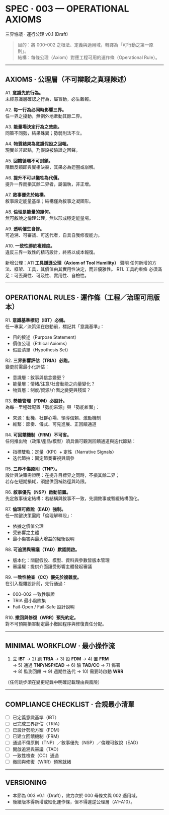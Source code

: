 # SPEC · 003 — OPERATIONAL AXIOMS  
三界協議 · 運行公理 v0.1 (Draft)

> 目的：將 000–002 之根法、定義與適用域，轉譯為「可行動之第一原則」。  
> 結構：每條公理（Axiom）對應工程可用的運作條（Operational Rule）。

---

## AXIOMS · 公理層（不可辯駁之真理陳述）

A1. **意識先於行為。**  
未經意識層確認之行為，屬盲動，必生雜報。

A2. **每一行為必同時影響三界。**  
任一界之擾動，無例外地牽動其餘二界。

A3. **能量場決定行為之效能。**  
同策不同勢，結果殊異；勢弱則法不立。

A4. **物質結果為意識假設之回報。**  
現實並非起點，乃假設被驗證之回聲。

A5. **回饋循環不可封鎖。**  
阻斷反饋即與實相決裂，其果必為迴圈或崩解。

A6. **提升不可以犧牲為代價。**  
提升一界而損其餘二界者，屬偏執，非正增。

A7. **敘事優先於結構。**  
敘事設定能量基準；結構僅為敘事之凝固形。

A8. **倫理是能量的幾何。**  
無可敘說之倫理公理，無以形成穩定能量場。

A9. **透明催生自修。**  
可追溯、可審議、可迭代者，自具自我修復能力。

A10. **一致性勝於複雜度。**  
違反三界一致性的精巧設計，終將以成本報復。

新增公理：A11	**工具謙遜公理（Axiom of Tool Humility）**
聲明	任何新增的方法、框架、工具，其價值由其實用性決定，而非優雅性。
R11. 工具約束條	必須滿足：可丟棄性、可及性、實用性、自檢性。

---

## OPERATIONAL RULES · 運作條（工程／治理可用版本）

R1. **意識基準標記（IBT）必備。**  
任一專案／決策須在啟動前，標記其「意識基準」：  
- 目的敘述（Purpose Statement）  
- 價值公理（Ethical Axioms）  
- 假設清單（Hypothesis Set）

R2. **三界影響評估（TRIA）必跑。**  
變更前需最小化評估：  
- 意識層：敘事與信念變更？  
- 能量層：情緒/注意/社會動能之向量變化？  
- 物質層：制度/資源/介面之變更與殘留？

R3. **勢能管理（FDM）必設計。**  
為每一里程碑配置「勢能來源」與「勢能維繫」：  
- 來源：動機、社群心場、領導信賴、激勵機制  
- 維繫：節奏、儀式、可見進展、正回饋通道

R4. **可回饋機制（FRM）不可省。**  
任何推出物（政策/產品/模型）須具備可觀測回饋通道與迭代節點：  
- 指標雙軌：定量（KPI）+ 定性（Narrative Signals）  
- 迭代節拍：固定節奏審視與調參

R5. **三界不傷原則（TNP）。**  
設計與決策需證明：在提升目標界之同時，不損其餘二界；  
若存在短期損耗，須提供回補路徑與時限。

R6. **敘事優先（NSP）啟動前置。**  
先定敘事後定結構：若結構與敘事不一致，先調敘事或暫緩結構固化。

R7. **倫理可敘說（EAD）強制。**  
任一關鍵決策需附「倫理解釋段」：  
- 依據之價值公理  
- 受影響之主體  
- 最小傷害與最大增益的權衡說明

R8. **可追溯與審議（TAD）默認開啟。**  
- 版本化：關鍵假設、模型、資料與參數皆版本管理  
- 審議權：提供介面讓受影響主體發起審議

R9. **一致性檢查（CC）優先於複雜度。**  
在引入複雜設計前，先行通過：  
- 000–002 一致性驗證  
- TRIA 最小風險集  
- Fail-Open / Fail-Safe 設計說明

R10. **撤回與修復（WRR）預先約定。**  
對不可預期損害制定最小撤回程序與修復責任分配。

---

## MINIMAL WORKFLOW · 最小操作流

1) 立 **IBT** → 2) 跑 **TRIA** → 3) 設 **FDM** → 4) 置 **FRM**  
→ 5) 通過 **TNP/NSP/EAD** → 6) 驗 **TAD/CC** → 7) 佈署  
→ 8) 監測回饋 → 9) 週期性迭代 → 10) 需要時啟動 **WRR**

（任何跳步須在變更紀錄中明確記載理由與風險）

---

## COMPLIANCE CHECKLIST · 合規最小清單

- [ ] 已定義意識基準（IBT）  
- [ ] 已完成三界評估（TRIA）  
- [ ] 已設計勢能方案（FDM）  
- [ ] 已建立回饋機制（FRM）  
- [ ] 通過不傷原則（TNP）／敘事優先（NSP）／倫理可敘說（EAD）  
- [ ] 開啟追溯與審議（TAD）  
- [ ] 一致性檢查（CC）通過  
- [ ] 撤回與修復（WRR）預案就緒

---

## VERSIONING

- 本節為 003 v0.1（Draft），效力次於 000 母條文與 002 適用域。  
- 後續版本得新增或細化運作條，但不得違逆公理層（A1–A10）。

---
